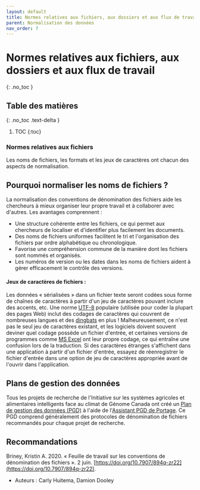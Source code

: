 ```yaml
---
layout: default
title: Normes relatives aux fichiers, aux dossiers et aux flux de travail
parent: Normalisation des données
nav_order: 7
---
```


# Normes relatives aux fichiers, aux dossiers et aux flux de travail
{: .no_toc }

## Table des matières
{: .no_toc .text-delta }

1. TOC
{:toc}

### Normes relatives aux fichiers

Les noms de fichiers, les formats et les jeux de caractères ont chacun des aspects de normalisation.

## Pourquoi normaliser les noms de fichiers ?

La normalisation des conventions de dénomination des fichiers aide les chercheurs à mieux organiser leur propre travail et à collaborer avec d'autres.
Les avantages comprennent :
* Une structure cohérente entre les fichiers, ce qui permet aux chercheurs de localiser et d'identifier plus facilement les documents.
* Des noms de fichiers uniformes facilitent le tri et l'organisation des fichiers par ordre alphabétique ou chronologique.
* Favorise une compréhension commune de la manière dont les fichiers sont nommés et organisés.
* Les numéros de version ou les dates dans les noms de fichiers aident à gérer efficacement le contrôle des versions.

#### Jeux de caractères de fichiers :
Les données « sérialisées » dans un fichier texte seront codées sous forme de chaînes de caractères à partir d'un jeu de caractères pouvant inclure des accents, etc. Une norme [UTF-8](https://en.wikipedia.org/wiki/UTF-8) populaire (utilisée pour coder la plupart des pages Web) inclut des codages de caractères qui couvrent de nombreuses langues et des [dingbats](https://en.wikipedia.org/wiki/Dingbat) en plus ! Malheureusement, ce n'est pas le seul jeu de caractères existant, et les logiciels doivent souvent deviner quel codage possède un fichier d'entrée, et certaines versions de programmes comme [MS Excel](https://support.guidebook.com/hc/en-us/articles/360016372414) ont leur propre codage, ce qui entraîne une confusion lors de la traduction. Si des caractères étranges s'affichent dans une application à partir d'un fichier d'entrée, essayez de réenregistrer le fichier d'entrée dans une option de jeu de caractères appropriée avant de l'ouvrir dans l'application.

## Plans de gestion des données

Tous les projets de recherche de l'Initiative sur les systèmes agricoles et alimentaires intelligents face au climat de Génome Canada ont créé un [Plan de gestion des données (PGD)](../datamanagementplan.md) à l'aide de l'[Assistant PGD de Portage](https://dmp-pgd.ca/). Ce PGD comprend généralement des protocoles de dénomination de fichiers recommandés pour chaque projet de recherche.

## Recommandations

Briney, Kristin A. 2020. « Feuille de travail sur les conventions de dénomination des fichiers ». 2 juin. [https://doi.org/10.7907/894q-zr22](https://doi.org/10.7907/894q-zr22).

- Auteurs : Carly Huitema, Damion Dooley